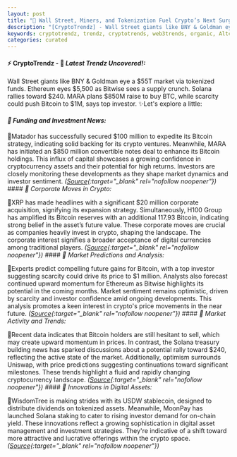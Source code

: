 ```yaml
---
layout: post
title: "🌌 Wall Street, Miners, and Tokenization Fuel Crypto’s Next Surge"
description: "[CryptoTrendz] - Wall Street giants like BNY & Goldman eye a $55T market via tokenized funds. Ethereum eyes $5,500 as Bitwise sees a supply crunch. Solana rallies toward $240. MARA plans $850M raise to buy BTC, while scarcity could push Bitcoin to $1M, says top investor."
keywords: cryptotrendz, trendz, cryptotrends, web3trends, organic, Altcoin, Crypto, BTC, ETH, stablecoin, Bitcoin, Market, Ethereum, Miner, assets
categories: curated
---
```


#### ⚡ CryptoTrendz - 📌 *Latest Trendz Uncovered!:*

Wall Street giants like BNY & Goldman eye a $55T market via tokenized funds. Ethereum eyes $5,500 as Bitwise sees a supply crunch. Solana rallies toward $240. MARA plans $850M raise to buy BTC, while scarcity could push Bitcoin to $1M, says top investor. ✨Let's explore a little:


#### *🔖  Funding and Investment News:*  

🔹Matador has successfully secured $100 million to expedite its Bitcoin strategy, indicating solid backing for its crypto ventures. Meanwhile, MARA has initiated an $850 million convertible notes deal to enhance its Bitcoin holdings. This influx of capital showcases a growing confidence in cryptocurrency assets and their potential for high returns. Investors are closely monitoring these developments as they shape market dynamics and investor sentiment. *([Source](https://s.avyag.com/uegn){:target="_blank" rel="nofollow noopener"})* #### *🔖  Corporate Moves in Crypto:*  

🔹XRP has made headlines with a significant $20 million corporate acquisition, signifying its expansion strategy. Simultaneously, H100 Group has amplified its Bitcoin reserves with an additional 117.93 Bitcoin, indicating strong belief in the asset’s future value. These corporate moves are crucial as companies heavily invest in crypto, shaping the landscape. The corporate interest signifies a broader acceptance of digital currencies among traditional players. *([Source](https://s.avyag.com/v0z7){:target="_blank" rel="nofollow noopener"})* #### *🔖  Market Predictions and Analysis:*  

🔹Experts predict compelling future gains for Bitcoin, with a top investor suggesting scarcity could drive its price to $1 million. Analysts also forecast continued upward momentum for Ethereum as Bitwise highlights its potential in the coming months. Market sentiment remains optimistic, driven by scarcity and investor confidence amid ongoing developments. This analysis promotes a keen interest in crypto's price movements in the near future. *([Source](https://s.avyag.com/tolm){:target="_blank" rel="nofollow noopener"})* #### *🔖  Market Activity and Trends:*  

🔹Recent data indicates that Bitcoin holders are still hesitant to sell, which may create upward momentum in prices. In contrast, the Solana treasury building news has sparked discussions about a potential rally toward $240, reflecting the active state of the market. Additionally, optimism surrounds Uniswap, with price predictions suggesting continuations toward significant milestones. These trends highlight a fluid and rapidly changing cryptocurrency landscape. *([Source](https://s.avyag.com/bnhm){:target="_blank" rel="nofollow noopener"})* #### *🔖  Innovations in Digital Assets:*  

🔹WisdomTree is making strides with its USDW stablecoin, designed to distribute dividends on tokenized assets. Meanwhile, MoonPay has launched Solana staking to cater to rising investor demand for on-chain yield. These innovations reflect a growing sophistication in digital asset management and investment strategies. They're indicative of a shift toward more attractive and lucrative offerings within the crypto space. *([Source](https://s.avyag.com/0i28){:target="_blank" rel="nofollow noopener"})*
